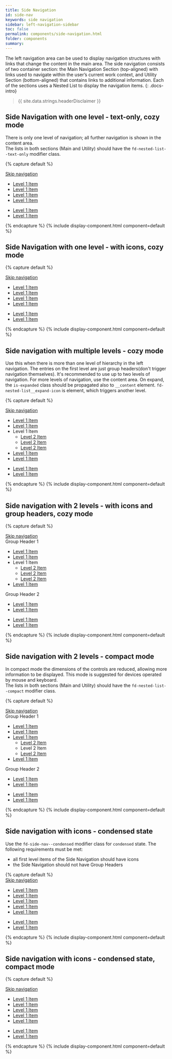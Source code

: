```yaml
---
title: Side Navigation
id: side-nav
keywords: side navigation
sidebar: left-navigation-sidebar
toc: false
permalink: components/side-navigation.html
folder: components
summary:
---
```


The left navigation area can be used to display navigation structures with links that change the content in the main area. The side navigation consists of two container section:  the Main Navigation Section (top-aligned) with links used to navigate within the user’s current work context, and Utility Section (bottom-aligned) that contains links to additional information.
Each of the sections uses a Nested List to display the navigation items.
{: .docs-intro}

> {{ site.data.strings.headerDisclaimer }}

## Side Navigation with one level - text-only, cozy mode
There is only one level of navigation; all further navigation is shown in the content area.
<br>
The lists in both sections (Main and Utility) should have the `fd-nested-list--text-only` modifier class.

{% capture default %}
<div class="fd-side-nav">
    <a class="fd-side-nav__skip-link" href="#content">Skip navigation</a>
    <nav class="fd-side-nav__main-navigation">
        <ul class="fd-nested-list fd-nested-list--text-only">
            <li class="fd-nested-list__item">
                <a class="fd-nested-list__link" href="#">
                    <span class="fd-nested-list__title">Level 1 Item</span>
                </a>
            </li>
            <li class="fd-nested-list__item">
                <a class="fd-nested-list__link is-selected" href="#">
                    <span class="fd-nested-list__title">Level 1 Item</span>
                </a>
            </li>
            <li class="fd-nested-list__item">
                <a class="fd-nested-list__link" href="#">
                    <span class="fd-nested-list__title">Level 1 Item</span>
                </a>
            </li>
            <li class="fd-nested-list__item">
                <a class="fd-nested-list__link" href="#">
                    <span class="fd-nested-list__title">Level 1 Item</span>
                </a>
            </li>
        </ul>
    </nav>
    <nav class="fd-side-nav__utility">
        <ul class="fd-nested-list fd-nested-list--text-only" aria-label="Utility Menu">
            <li class="fd-nested-list__item">
                <a class="fd-nested-list__link" href="#">
                    <span class="fd-nested-list__title">Level 1 Item</span>
                </a>
            </li>
            <li class="fd-nested-list__item">
                <a class="fd-nested-list__link" href="#">
                    <span class="fd-nested-list__title">Level 1 Item</span>
                </a>
            </li>
        </ul>
    </nav>
</div>
{% endcapture %}
{% include display-component.html component=default %}

<br>

## Side Navigation with one level - with icons, cozy mode

{% capture default %}
<div class="fd-side-nav">
    <a class="fd-side-nav__skip-link" href="#content">Skip navigation</a>
    <nav class="fd-side-nav__main-navigation">
        <ul class="fd-nested-list">
            <li class="fd-nested-list__item">
                <a class="fd-nested-list__link" href="#">
                    <span class="fd-nested-list__icon sap-icon--home"></span>
                    <span class="fd-nested-list__title">Level 1 Item</span>
                </a>
            </li>
            <li class="fd-nested-list__item">
                <a class="fd-nested-list__link is-selected" href="#">
                    <span class="fd-nested-list__icon sap-icon--calendar"></span>
                    <span class="fd-nested-list__title">Level 1 Item</span>
                </a>
            </li>
            <li class="fd-nested-list__item">
                <a class="fd-nested-list__link" href="#">
                    <span class="fd-nested-list__icon sap-icon--employee"></span>
                    <span class="fd-nested-list__title">Level 1 Item</span>
                </a>
            </li>
            <li class="fd-nested-list__item">
                <a class="fd-nested-list__link" href="#">
                    <span class="fd-nested-list__icon sap-icon--activities"></span>
                    <span class="fd-nested-list__title">Level 1 Item</span>
                </a>
            </li>
        </ul>
    </nav>
    <nav class="fd-side-nav__utility">
        <ul class="fd-nested-list">
            <li class="fd-nested-list__item">
                <a class="fd-nested-list__link" href="#">
                    <span class="fd-nested-list__icon sap-icon--compare"></span>
                    <span class="fd-nested-list__title">Level 1 Item</span>
                </a>
            </li>
            <li class="fd-nested-list__item">
                <a class="fd-nested-list__link" href="#">
                    <span class="fd-nested-list__icon sap-icon--chain-link"></span>
                    <span class="fd-nested-list__title">Level 1 Item</span>
                </a>
            </li>
        </ul>
    </nav>
</div>
{% endcapture %}
{% include display-component.html component=default %}

<br>

## Side navigation with multiple levels - cozy mode
Use this when there is more than one level of hierarchy in the left navigation. The entries on the first level are just group headers(don't trigger navigation themselves). It's recommended to use up to two levels of navigation. For more levels of navigation, use the content area. 
On expand, the `is-expanded` class should be propagated also to `__content` element. `fd-nested-list__expand-icon` is element, which triggers another level.

{% capture default %}
<div class="fd-side-nav">
    <a class="fd-side-nav__skip-link" href="#content">Skip navigation</a>
    <nav class="fd-side-nav__main-navigation">
        <ul class="fd-nested-list fd-nested-list--text-only">
            <li class="fd-nested-list__item">
                <a class="fd-nested-list__link" href="#">
                    <span class="fd-nested-list__title">Level 1 Item</span>
                </a>
            </li>
            <li class="fd-nested-list__item">
                <a class="fd-nested-list__link is-selected" href="#">
                    <span class="fd-nested-list__title">Level 1 Item</span>
                </a>
            </li>            
            <li class="fd-nested-list__item">
                <div class="fd-nested-list__content has-child" tabindex="0">
                    <a class="fd-nested-list__link" role="button" tabindex="-1">
                        <span class="fd-nested-list__title">Level 1 Item</span>
                    </a>
                    <a class="fd-nested-list__expand-icon" role="button" tabindex="-1" aria-controls="EX100L2" aria-haspopup="true"></a>
                </div>
                <ul class="fd-nested-list level-2" id="EX100L2" aria-hidden="true">
                    <li class="fd-nested-list__item">
                        <a class="fd-nested-list__link" href="#">
                            <span class="fd-nested-list__title">Level 2 Item</span>
                        </a>
                    </li>
                    <li class="fd-nested-list__item">
                        <a class="fd-nested-list__link" href="#">
                            <span class="fd-nested-list__title">Level 2 Item</span>
                        </a>
                    </li>
                    <li class="fd-nested-list__item">
                        <a class="fd-nested-list__link" href="#">
                            <span class="fd-nested-list__title">Level 2 Item</span>
                        </a>
                    </li>
                </ul>
            </li>
            <li class="fd-nested-list__item">
                <a class="fd-nested-list__link" href="#">
                    <span class="fd-nested-list__title">Level 1 Item</span>
                </a>
            </li>
            <li class="fd-nested-list__item">
                <a class="fd-nested-list__link" href="#">
                    <span class="fd-nested-list__title">Level 1 Item</span>
                </a>
            </li>
        </ul>
    </nav>
    <nav class="fd-side-nav__utility">
        <ul class="fd-nested-list fd-nested-list--text-only" aria-label="Utility Menu">
            <li class="fd-nested-list__item">
                <a class="fd-nested-list__link" href="#">
                    <span class="fd-nested-list__title">Level 1 Item</span>
                </a>
            </li>
            <li class="fd-nested-list__item">
                <a class="fd-nested-list__link" href="#">
                    <span class="fd-nested-list__title">Level 1 Item</span>
                </a>
            </li>
        </ul>
    </nav>
</div>
{% endcapture %}
{% include display-component.html component=default %}

<br>

## Side navigation with 2 levels - with icons and group headers, cozy mode

{% capture default %}
<div class="fd-side-nav">
    <a class="fd-side-nav__skip-link" href="#content">Skip navigation</a>
    <div class="fd-side-nav__group-header" id="EX400H1">
        Group Header 1
    </div>
    <nav class="fd-side-nav__main-navigation">
        <ul class="fd-nested-list" aria-labelledby="EX400H1">
            <li class="fd-nested-list__item">
                <a class="fd-nested-list__link" href="#">
                    <span aria-hidden="true" class="fd-nested-list__icon sap-icon--home"></span>
                    <span class="fd-nested-list__title">Level 1 Item</span>
                </a>
            </li>
            <li class="fd-nested-list__item">
                <a class="fd-nested-list__link" href="#">
                    <span aria-hidden="true" class="fd-nested-list__icon sap-icon--calendar"></span>
                    <span class="fd-nested-list__title">Level 1 Item</span>
                </a>
            </li>
            <li class="fd-nested-list__item">
                 <div class="fd-nested-list__content is-selected has-child" tabindex="0">
                    <a class="fd-nested-list__link" role="button" tabindex="-1">
                        <span aria-hidden="true" class="fd-nested-list__icon sap-icon--employee"></span>
                        <span class="fd-nested-list__title">Level 1 Item</span>
                    </a>
                    <a class="fd-nested-list__expand-icon" role="button" aria-controls="EX400L2" tabindex="-1" aria-haspopup="true"></a>
                </div>
                <ul class="fd-nested-list fd-nested-list--text-only level-2" id="EX400L2" aria-hidden="true">
                    <li class="fd-nested-list__item">
                        <a class="fd-nested-list__link" href="#">
                            <span class="fd-nested-list__title">Level 2 Item</span>
                        </a>
                    </li>
                    <li class="fd-nested-list__item">
                        <a class="fd-nested-list__link is-selected" href="#">
                            <span class="fd-nested-list__title">Level 2 Item</span>
                        </a>
                    </li>
                    <li class="fd-nested-list__item">
                        <a class="fd-nested-list__link" href="#">
                            <span class="fd-nested-list__title">Level 2 Item</span>
                        </a>
                    </li>
                </ul>
            </li>
            <li class="fd-nested-list__item">
                <a class="fd-nested-list__link" href="#">
                    <span aria-hidden="true" class="fd-nested-list__icon sap-icon--activities"></span>
                    <span class="fd-nested-list__title">Level 1 Item</span>
                </a>
            </li>
        </ul>
        <div class="fd-side-nav__group-header" id="EX400H2">
            Group Header 2
        </div>
        <ul class="fd-nested-list" aria-labelledby="EX400H2">
            <li class="fd-nested-list__item">
                <a class="fd-nested-list__link" href="#" aria-labelledby="group-2-header">
                    <span aria-hidden="true" class="fd-nested-list__icon sap-icon--bar-chart"></span>
                    <span class="fd-nested-list__title">Level 1 Item</span>
                </a>
            </li>
            <li class="fd-nested-list__item">
                <a class="fd-nested-list__link" href="#">
                    <span class="fd-nested-list__title">Level 1 Item</span>
                </a>
            </li>
        </ul>
    </nav>
    <nav class="fd-side-nav__utility">
        <ul class="fd-nested-list" aria-label="Utility Menu">
            <li class="fd-nested-list__item">
                <a class="fd-nested-list__link" href="#">
                    <span aria-hidden="true" class="fd-nested-list__icon sap-icon--compare"></span>
                    <span class="fd-nested-list__title">Level 1 Item</span>
                </a>
            </li>
            <li class="fd-nested-list__item">
                <a class="fd-nested-list__link" href="#">
                    <span aria-hidden="true" class="fd-nested-list__icon sap-icon--chain-link"></span>
                    <span class="fd-nested-list__title">Level 1 Item</span>
                </a>
            </li>
        </ul>
    </nav>
</div>
{% endcapture %}
{% include display-component.html component=default %}

<br>

## Side navigation with 2 levels - compact mode
In compact mode the dimensions of the controls are reduced, allowing more information to be displayed. This mode is suggested for devices operated by mouse and keyboard. <br>
The lists in both sections (Main and Utility) should have the `fd-nested-list--compact` modifier class.

{% capture default %}
<div class="fd-side-nav">
    <a class="fd-side-nav__skip-link" href="#content">Skip navigation</a>
    <div class="fd-side-nav__group-header" id="EX500H1">
        Group Header 1
    </div>
    <nav class="fd-side-nav__main-navigation">
        <ul class="fd-nested-list fd-nested-list--compact" aria-labelledby="EX500H1">
            <li class="fd-nested-list__item">
                <a class="fd-nested-list__link" href="#">
                    <span aria-hidden="true" class="fd-nested-list__icon sap-icon--home"></span>
                    <span class="fd-nested-list__title">Level 1 Item</span>
                </a>
            </li>
            <li class="fd-nested-list__item">
                <a class="fd-nested-list__link is-selected" href="#">
                    <span aria-hidden="true" class="fd-nested-list__icon sap-icon--calendar"></span>
                    <span class="fd-nested-list__title">Level 1 Item</span>
                </a>
            </li>
            <li class="fd-nested-list__item">
                <div class="fd-nested-list__content has-child" tabindex="0">
                    <a class="fd-nested-list__link" href="#" tabindex="-1">
                        <span aria-hidden="true" class="fd-nested-list__icon sap-icon--employee"></span>
                        <span class="fd-nested-list__title">Level 1 Item</span>
                    </a>
                    <a class="fd-nested-list__expand-icon" href="#" tabindex="-1" aria-controls="EX500L2" aria-haspopup="true"></a>
                </div>
                <ul class="fd-nested-list fd-nested-list--text-only level-2" id="EX500L2" aria-hidden="true">
                    <li class="fd-nested-list__item">
                        <a class="fd-nested-list__link" href="#">
                            <span class="fd-nested-list__title">Level 2 Item</span>
                        </a>
                    </li>
                    <li class="fd-nested-list__item">
                        <a class="fd-nested-list__link">
                            <span class="fd-nested-list__title">Level 2 Item</span>
                        </a>
                    </li>
                    <li class="fd-nested-list__item">
                        <a class="fd-nested-list__link" href="#">
                            <span class="fd-nested-list__title">Level 2 Item</span>
                        </a>
                    </li>
                </ul>
            </li>
            <li class="fd-nested-list__item">
                <a class="fd-nested-list__link" href="#">
                    <span aria-hidden="true" class="fd-nested-list__icon sap-icon--activities"></span>
                    <span class="fd-nested-list__title">Level 1 Item</span>
                </a>
            </li>
        </ul>
        <div class="fd-side-nav__group-header" id="EX500H2">
                Group Header 2
        </div>
        <ul class="fd-nested-list fd-nested-list--compact" aria-labelledby="EX500H2">
            <li class="fd-nested-list__item">
                <a class="fd-nested-list__link" href="#">
                    <span aria-hidden="true" class="fd-nested-list__icon sap-icon--bar-chart"></span>
                    <span class="fd-nested-list__title">Level 1 Item</span>
                </a>
            </li>
            <li class="fd-nested-list__item">
                <a class="fd-nested-list__link" href="#">
                    <span class="fd-nested-list__title">Level 1 Item</span>
                </a>
            </li>
        </ul>
    </nav>
    <nav class="fd-side-nav__utility">
        <ul class="fd-nested-list fd-nested-list--compact" aria-label="Utility Menu">
            <li class="fd-nested-list__item">
                <a class="fd-nested-list__link" href="#">
                    <span aria-hidden="true" class="fd-nested-list__icon sap-icon--compare"></span>
                    <span aria-hidden="true" class="fd-nested-list__title">Level 1 Item</span>
                </a>
            </li>
            <li class="fd-nested-list__item">
                <a class="fd-nested-list__link" href="#">
                    <span class="fd-nested-list__icon sap-icon--chain-link"></span>
                    <span class="fd-nested-list__title">Level 1 Item</span>
                </a>
            </li>
        </ul>
    </nav>
</div>
{% endcapture %}
{% include display-component.html component=default %}

<br>

## Side navigation with icons - condensed state
Use the `fd-side-nav--condensed` modifier class for `condensed` state.
The following requirements must be met:
<ul class="docs-ul">
    <li>
        all first level items of the Side Navigation should have icons
    </li>
    <li>
        the Side Navigation should not have Group Headers
    </li>
</ul>
{% capture default %}
<nav class="fd-side-nav fd-side-nav--condensed">
    <a class="fd-side-nav__skip-link" href="#content">Skip navigation</a>
    <div class="fd-side-nav__main-navigation">
        <ul class="fd-nested-list">
            <li class="fd-nested-list__item">
                <a class="fd-nested-list__link" href="#">
                    <span aria-label="Level 1 Item" class="fd-nested-list__icon sap-icon--home"></span>
                    <span class="fd-nested-list__title">Level 1 Item</span>
                </a>
            </li>
            <li class="fd-nested-list__item">
                <a class="fd-nested-list__link" href="#">
                    <span aria-label="Level 1 Item" class="fd-nested-list__icon sap-icon--calendar"></span>
                    <span class="fd-nested-list__title">Level 1 Item</span>
                </a>
            </li>
            <li class="fd-nested-list__item">
                <div class="fd-nested-list__content is-selected has-child" tabindex="0">
                    <a class="fd-nested-list__link" href="#" tabindex="-1">
                        <span aria-label="Level 1 Item" class="fd-nested-list__icon sap-icon--employee"></span>
                        <span class="fd-nested-list__title">Level 1 Item</span>
                    </a>
                    <a class="fd-nested-list__expand-icon" href="#" tabindex="-1" aria-haspopup="true"></a>
                </div>
            </li>
            <li class="fd-nested-list__item">
                <a class="fd-nested-list__link" href="#">
                    <span aria-label="Level 1 Item" class="fd-nested-list__icon sap-icon--activities"></span>
                    <span class="fd-nested-list__title">Level 1 Item</span>
                </a>
            </li>
            <li class="fd-nested-list__item">
                <a class="fd-nested-list__link" href="#">
                    <span aria-label="Level 1 Item" class="fd-nested-list__icon sap-icon--bar-chart"></span>
                    <span class="fd-nested-list__title">Level 1 Item</span>
                </a>
            </li>
        </ul>
    </div>
    <div class="fd-side-nav__utility" aria-label="Utility Menu">
        <ul class="fd-nested-list">
            <li class="fd-nested-list__item">
                <a class="fd-nested-list__link" href="#">
                    <span aria-label="Level 1 Item" class="fd-nested-list__icon sap-icon--compare"></span>
                    <span class="fd-nested-list__title">Level 1 Item</span>
                </a>
            </li>
            <li class="fd-nested-list__item">
                <a class="fd-nested-list__link" href="#">
                    <span aria-label="Level 1 Item" class="fd-nested-list__icon sap-icon--chain-link"></span>
                    <span class="fd-nested-list__title">Level 1 Item</span>
                </a>
            </li>
        </ul>
    </div>
</nav>
{% endcapture %}
{% include display-component.html component=default %}

<br>

## Side navigation with icons - condensed state, compact mode

{% capture default %}
<nav class="fd-side-nav fd-side-nav--condensed">
    <a class="fd-side-nav__skip-link" href="#content">Skip navigation</a>
    <div class="fd-side-nav__main-navigation">
        <ul class="fd-nested-list fd-nested-list--compact">
            <li class="fd-nested-list__item">
                <a class="fd-nested-list__link" href="#">
                    <span aria-label="Level 1 Item" class="fd-nested-list__icon sap-icon--home"></span>
                    <span class="fd-nested-list__title">Level 1 Item</span>
                </a>
            </li>
            <li class="fd-nested-list__item">
                <a class="fd-nested-list__link" href="#">
                    <span aria-label="Level 1 Item" class="fd-nested-list__icon sap-icon--calendar"></span>
                    <span class="fd-nested-list__title">Level 1 Item</span>
                </a>
            </li>
            <li class="fd-nested-list__item">
                <div class="fd-nested-list__content is-selected has-child" tabindex="0">
                    <a class="fd-nested-list__link" href="#" tabindex="-1">
                        <span aria-label="Level 1 Item" class="fd-nested-list__icon sap-icon--employee"></span>
                        <span class="fd-nested-list__title">Level 1 Item</span>
                    </a>
                    <a class="fd-nested-list__expand-icon" href="#" tabindex="-1" aria-haspopup="true"></a>
                </div>
            </li>
            <li class="fd-nested-list__item">
                <a class="fd-nested-list__link" href="#">
                    <span aria-label="Level 1 Item" class="fd-nested-list__icon sap-icon--activities"></span>
                    <span class="fd-nested-list__title">Level 1 Item</span>
                </a>
            </li>
            <li class="fd-nested-list__item">
                <a class="fd-nested-list__link" href="#">
                    <span aria-label="Level 1 Item" class="fd-nested-list__icon sap-icon--bar-chart"></span>
                    <span class="fd-nested-list__title">Level 1 Item</span>
                </a>
            </li>
        </ul>
    </div>
    <div class="fd-side-nav__utility">
        <ul class="fd-nested-list fd-nested-list--compact" aria-label="Utility Menu">
            <li class="fd-nested-list__item">
                <a class="fd-nested-list__link" href="#">
                    <span aria-label="Level 1 Item" class="fd-nested-list__icon sap-icon--compare"></span>
                    <span class="fd-nested-list__title">Level 1 Item</span>
                </a>
            </li>
            <li class="fd-nested-list__item">
                <a class="fd-nested-list__link" href="#">
                    <span aria-label="Level 1 Item" class="fd-nested-list__icon sap-icon--chain-link"></span>
                    <span class="fd-nested-list__title">Level 1 Item</span>
                </a>
            </li>
        </ul>
    </div>
</nav>
{% endcapture %}
{% include display-component.html component=default %}
